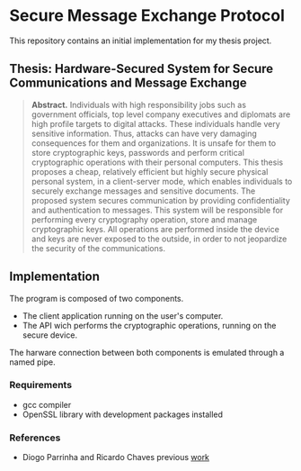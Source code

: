 # Secure Message Exchange Protocol

This repository contains an initial implementation for my thesis project.

## Thesis: Hardware-Secured System for Secure Communications and Message Exchange

>__Abstract.__ Individuals with high responsibility jobs such as government officials, top level company executives and diplomats are high profile targets to digital attacks. These individuals handle very sensitive information. Thus, attacks can have very damaging consequences for them and organizations. It is unsafe for them to store cryptographic keys, passwords and perform critical cryptographic operations with their personal computers. This thesis proposes a cheap, relatively efficient but highly secure physical personal system, in a client-server mode, which enables individuals to securely exchange messages and sensitive documents. The proposed system secures communication by providing confidentiality and authentication to messages. This system will be responsible for performing every cryptography operation, store and manage cryptographic keys. All operations are performed inside the device and keys are never exposed to the outside, in order to not jeopardize the security of the communications.

## Implementation

The program is composed of two components.
* The client application running on the user's computer.
* The API wich performs the cryptographic operations, running on the secure device.

The harware connection between both components is emulated through a named pipe.

### Requirements
* gcc compiler
* OpenSSL library with development packages installed

### References
* Diogo Parrinha and Ricardo Chaves previous [work](http://sips.inesc-id.pt/~rjfc/cores/HSM-SF2/)
